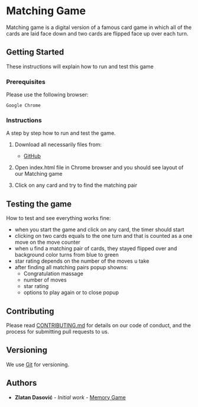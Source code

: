# Matching Game

Matching game is a digital version of a famous card game in which all of the cards are laid face down and two cards are flipped face up over each turn.

## Getting Started

These instructions will explain how to run and test this game

### Prerequisites

Please use the following browser:

```
Google Chrome
```

### Instructions

A step by step how to run and test the game.

1. Download all necessarily files from:


     - [GitHub](https://github.com/Dasa1/Memory-game.git)


2. Open index.html file in Chrome browser and you should see layout of our Matching game

3. Click on any card and try to find the matching pair


## Testing the game

How to test and see everything works fine:

- when you start the game and click on any card, the timer should start
- clicking on two cards equals to the one turn and that is counted as a one move on the move counter
- when u find a matching pair of cards, they stayed flipped over and background color turns from blue to green
-  star rating depends on the number of the moves u take
- after finding all matching pairs popup showns:
  - Congratulation massage
  - number of moves
  - star rating
  - options to play again or to close popup

## Contributing

Please read [CONTRIBUTING.md](https://github.com/Dasa1/Memory-game/blob/master/CONTRIBUTING.md) for details on our code of conduct, and the process for submitting pull requests to us.

## Versioning

We use [Git](https://git-scm.com/) for versioning.

## Authors

* **Zlatan Dasović** - *Initial work* - [Memory Game](https://github.com/Dasa1/Memory-game)

